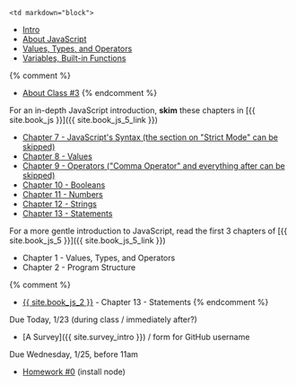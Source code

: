 	<td markdown="block">
* [Intro](slides/01/intro.html)
* [About JavaScript](slides/01/javascript.html)
* [Values, Types, and Operators](slides/01/values-types-operators.html)
* [Variables, Built-in Functions](slides/01/variables-control-structures.html)

{% comment %}
* [About Class #3](slides/03/meta.html)
{% endcomment %}
</td>
	<td markdown="block">
    
For an in-depth JavaScript introduction, __skim__ these chapters in [{{ site.book_js }}]({{ site.book_js_5_link }})

* [Chapter 7 - JavaScript's Syntax (the section on "Strict Mode" can be skipped)](http://speakingjs.com/es5/ch07.html) 
* [Chapter 8 - Values](http://speakingjs.com/es5/ch08.html)
* [Chapter 9 - Operators ("Comma Operator" and everything after can be skipped)](http://speakingjs.com/es5/ch09.html)
* [Chapter 10 - Booleans](http://speakingjs.com/es5/ch10.html)
* [Chapter 11 - Numbers](http://speakingjs.com/es5/ch11.html)
* [Chapter 12 - Strings](http://speakingjs.com/es5/ch12.html)
* [Chapter 13 - Statements](http://speakingjs.com/es5/ch13.html)

For a more gentle introduction to JavaScript, read the first 3 chapters of [{{ site.book_js_5 }}]({{ site.book_js_5_link }}) 

* Chapter 1 - Values, Types, and Operators
* Chapter 2 - Program Structure

{% comment %}
* [{{ site.book_js_2 }}](http://speakingjs.com/es5/ch13.html) - Chapter 13 - Statements
{% endcomment %}
</td>
	<td markdown="block">
Due Today, 1/23 (during class / immediately after?)

* [A Survey]({{ site.survey_intro }}) / form for GitHub username

Due Wednesday, 1/25, before 11am

* [Homework #0](homework/00.html) (install node)
</td>
